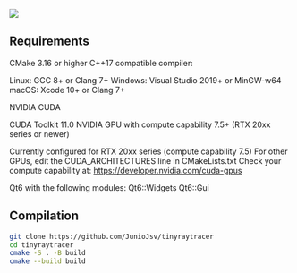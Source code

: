 ![](https://raw.githubusercontent.com/JunioJsv/tinyraytracer/master/out.jpg)

## Requirements
CMake 3.16 or higher
C++17 compatible compiler:

Linux: GCC 8+ or Clang 7+
Windows: Visual Studio 2019+ or MinGW-w64
macOS: Xcode 10+ or Clang 7+

NVIDIA CUDA

CUDA Toolkit 11.0 NVIDIA GPU with compute capability 7.5+ (RTX 20xx series or newer)

Currently configured for RTX 20xx series (compute capability 7.5)
For other GPUs, edit the CUDA_ARCHITECTURES line in CMakeLists.txt
Check your compute capability at: https://developer.nvidia.com/cuda-gpus

Qt6 with the following modules: Qt6::Widgets Qt6::Gui

## Compilation
```sh
git clone https://github.com/JunioJsv/tinyraytracer
cd tinyraytracer
cmake -S . -B build
cmake --build build
```